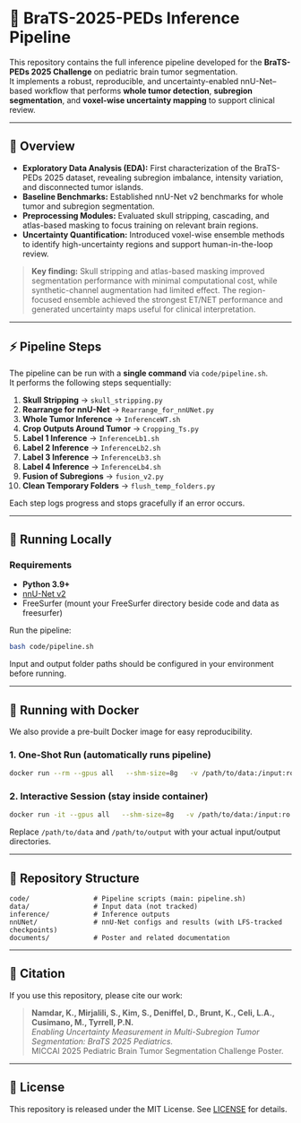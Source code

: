 # 🧠 BraTS-2025-PEDs Inference Pipeline

This repository contains the full inference pipeline developed for the **BraTS-PEDs 2025 Challenge** on pediatric brain tumor segmentation.  
It implements a robust, reproducible, and uncertainty-enabled nnU-Net–based workflow that performs **whole tumor detection**, **subregion segmentation**, and **voxel-wise uncertainty mapping** to support clinical review.

---

## 📖 Overview

- **Exploratory Data Analysis (EDA):** First characterization of the BraTS-PEDs 2025 dataset, revealing subregion imbalance, intensity variation, and disconnected tumor islands.
- **Baseline Benchmarks:** Established nnU-Net v2 benchmarks for whole tumor and subregion segmentation.
- **Preprocessing Modules:** Evaluated skull stripping, cascading, and atlas-based masking to focus training on relevant brain regions.
- **Uncertainty Quantification:** Introduced voxel-wise ensemble methods to identify high-uncertainty regions and support human-in-the-loop review.

> **Key finding:** Skull stripping and atlas-based masking improved segmentation performance with minimal computational cost, while synthetic-channel augmentation had limited effect. The region-focused ensemble achieved the strongest ET/NET performance and generated uncertainty maps useful for clinical interpretation.

---

## ⚡ Pipeline Steps

The pipeline can be run with a **single command** via `code/pipeline.sh`.  
It performs the following steps sequentially:

1. **Skull Stripping** → `skull_stripping.py`
2. **Rearrange for nnU-Net** → `Rearrange_for_nnUNet.py`
3. **Whole Tumor Inference** → `InferenceWT.sh`
4. **Crop Outputs Around Tumor** → `Cropping_Ts.py`
5. **Label 1 Inference** → `InferenceLb1.sh`
6. **Label 2 Inference** → `InferenceLb2.sh`
7. **Label 3 Inference** → `InferenceLb3.sh`
8. **Label 4 Inference** → `InferenceLb4.sh`
9. **Fusion of Subregions** → `fusion_v2.py`
10. **Clean Temporary Folders** → `flush_temp_folders.py`

Each step logs progress and stops gracefully if an error occurs.

---

## 🚀 Running Locally

### Requirements

- **Python 3.9+**
- [nnU-Net v2](https://github.com/MIC-DKFZ/nnUNet)
- FreeSurfer (mount your FreeSurfer directory beside code and data as freesurfer)

Run the pipeline:

```bash
bash code/pipeline.sh
```

Input and output folder paths should be configured in your environment before running.

---

## 🐳 Running with Docker

We also provide a pre-built Docker image for easy reproducibility.

### 1. One-Shot Run (automatically runs pipeline)

```bash
docker run --rm --gpus all   --shm-size=8g   -v /path/to/data:/input:ro   -v /path/to/output:/output   knamdar/bratsped25namdar /bin/bash
```

### 2. Interactive Session (stay inside container)

```bash
docker run -it --gpus all   --shm-size=8g   -v /path/to/data:/input:ro   -v /path/to/output:/output   knamdar/bratsped25namdar /bin/bash
```

Replace `/path/to/data` and `/path/to/output` with your actual input/output directories.

---

## 📂 Repository Structure

```
code/                # Pipeline scripts (main: pipeline.sh)
data/                # Input data (not tracked)
inference/           # Inference outputs
nnUNet/              # nnU-Net configs and results (with LFS-tracked checkpoints)
documents/           # Poster and related documentation
```

---

## 📜 Citation

If you use this repository, please cite our work:

> **Namdar, K., Mirjalili, S., Kim, S., Deniffel, D., Brunt, K., Celi, L.A., Cusimano, M., Tyrrell, P.N.**  
> *Enabling Uncertainty Measurement in Multi-Subregion Tumor Segmentation: BraTS 2025 Pediatrics.*  
> MICCAI 2025 Pediatric Brain Tumor Segmentation Challenge Poster.

---

## 📝 License

This repository is released under the MIT License. See [LICENSE](LICENSE) for details.
